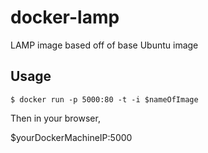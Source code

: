 # docker-lamp
LAMP image based off of base Ubuntu image


## Usage

```
$ docker run -p 5000:80 -t -i $nameOfImage
```

Then in your browser,

$yourDockerMachineIP:5000
